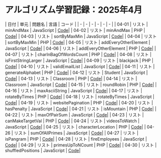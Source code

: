 # アルゴリズム学習記録：2025年4月

| 日付 | 単元 | 問題名 | 言語 | コード |
| - | - | - | - | - | - |
| 04-01 | リスト | minAndMax | JavaScript | [Code](../List/minAndMax/js/solution.js)|
| 04-02 | リスト | minAndMax | PHP | [Code](../List/minAndMax/php/solution.php)|
| 04-03 | リスト | sortByMaxMin | JavaScript | [Code](../List/sortByMaxMin/js/solution.js)|
| 04-04 | リスト | sortByMaxMin | PHP | [Code](../List/sortByMaxMin/php/solution.php)|
| 04-05 | リスト | addEveryOtherElement | JavaScript | [Code](../List/addEveryOtherElement/js/solution.js)|
| 04-06 | リスト | addEveryOtherElement | PHP | [Code](../List/addEveryOtherElement/php/solution.php)|
| 04-07 | リスト | charInBagOfWordsCount | PHP | [Code](../List/charInBagOfWordsCount/php/solution.php)|
| 04-08 | リスト | isFirstStringLarger | JavaScript | [Code](../List/isFirstStringLarger/js/solution.js)|
| 04-09 | リスト | blackjack | PHP | [Code](../List/blackjack/php/solution.php)|
| 04-10 | リスト | validEmailList | JavaScript | [Code](../List/validEmailList/js/solution.js)|
| 04-11 | リスト | generateAlphabet | PHP | [Code](../List/generateAlphabet/php/solution.php)|
| 04-12 | リスト | Student | JavaScript | [Code](../List/Student/js/solution.js)|
| 04-13 | リスト | Classroom | PHP | [Code](../List/Classroom/php/solution.php)|
| 04-14 | リスト | Classroom | JavaScript | [Code](../List/Classroom/js/solution.js)|
| 04-15 | リスト | roundRobin | PHP | [Code](../List/roundRobin/php/solution.php)|
| 04-16 | リスト | maxAsciiString | JavaScript | [Code](../List/maxAsciiString/js/solution.js)|
| 04-17 | リスト | rotateByTimes | PHP | [Code](../List/rotateByTimes/php/solution.php)|
| 04-18 | リスト | rotateByTimes | JavaScript | [Code](../List/rotateByTimes/js/solution.js)|
| 04-19 | リスト | websitePagination | PHP | [Code](../List/websitePagination/php/solution.php)|
| 04-20 | リスト | hasPenalty | JavaScript | [Code](../List/hasPenalty/js/solution.js)|
| 04-21 | リスト | isMountain | PHP | [Code](../List/isMountain/php/solution.php)|
| 04-22 | リスト | maxOfPairSum | JavaScript | [Code](../List/maxOfPairSum/js/solution.js)|
| 04-23 | リスト | canMakeTargetVal | PHP | [Code](../List/canMakeTargetVal/php/solution.php)|
| 04-24 | リスト | videosToWatch | JavaScript | [Code](../List/videosToWatch/js/solution.js)|
| 04-25 | リスト | characterLocation | PHP | [Code](../List/characterLocation/php/solution.php)|
| 04-26 | リスト | sumOfAllPrimes | JavaScript | [Code](../List/sumOfAllPrimes/js/solution.js)|
| 04-27 | リスト | isPangram | PHP | [Code](../List/isPangram/php/solution.php)|
| 04-28 | リスト | fireEmployees | JavaScript | [Code](../List/fireEmployees/js/solution.js)|
| 04-29 | リスト | primesUpToNCount | PHP | [Code](../List/primesUpToNCount/php/solution.php)|
| 04-30 | リスト | shuffledPositions | JavaScript | [Code](../List/shuffledPositions/js/solution.js)|
